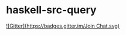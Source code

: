 # haskell-src-query
[![Gitter](https://badges.gitter.im/Join Chat.svg)](https://gitter.im/ExternalReality/haskell-src-query?utm_source=badge&utm_medium=badge&utm_campaign=pr-badge&utm_content=badge)